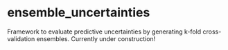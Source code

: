 # ensemble_uncertainties
Framework to evaluate predictive uncertainties by generating k-fold cross-validation ensembles. Currently under construction!

